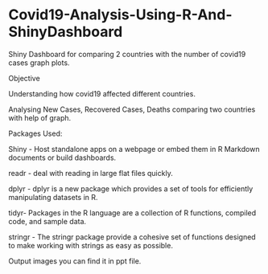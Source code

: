 # Covid19-Analysis-Using-R-And-ShinyDashboard
Shiny Dashboard for comparing 2 countries with the number of covid19 cases graph plots.

Objective

Understanding how covid19 affected different countries.

Analysing New Cases, Recovered Cases, Deaths comparing two countries with help of graph.

Packages Used:

Shiny -  Host standalone apps on a webpage or embed them in R Markdown documents or build dashboards.

readr - deal with reading in large flat files quickly. 

dplyr - dplyr is a new package which provides a set of tools for efficiently manipulating datasets in R.

tidyr- Packages in the R language are a collection of R functions, compiled code, and sample data. 

stringr - The stringr package provide a cohesive set of functions designed to make working with strings as easy as possible.

Output images you can find it in ppt file.
